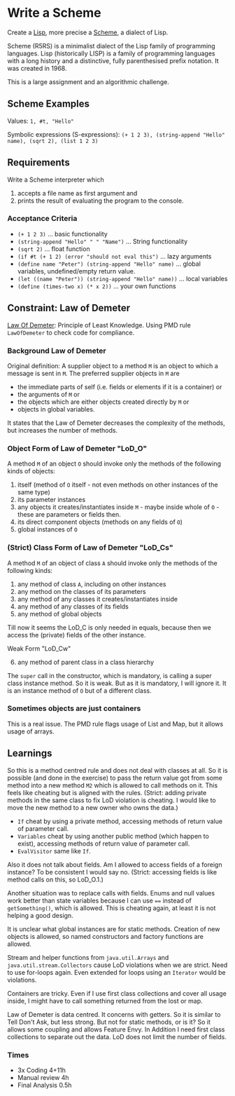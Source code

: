 # Write a Scheme

Create a [Lisp](https://en.wikipedia.org/wiki/Lisp_(programming_language)), more precise a [Scheme](https://en.wikipedia.org/wiki/Scheme_(programming_language)), a dialect of Lisp.

Scheme (R5RS) is a minimalist dialect of the Lisp family of programming languages. Lisp (historically LISP) is a family of programming languages with a long history and a distinctive, fully parenthesised prefix notation. It was created in 1968.

This is a large assignment and an algorithmic challenge.

## Scheme Examples

Values: `1, #t, "Hello"`

Symbolic expressions (S-expressions): `(+ 1 2 3), (string-append "Hello" name), (sqrt 2), (list 1 2 3)`

## Requirements

Write a Scheme interpreter which 

1. accepts a file name as first argument and 
2. prints the result of evaluating the program to the console.

### Acceptance Criteria

* `(+ 1 2 3)` ... basic functionality
* `(string-append "Hello" " " "Name")` ... String functionality
* `(sqrt 2)` ... float function
* `(if #t (+ 1 2) (error "should not eval this")` ... lazy arguments
* `(define name "Peter") (string-append "Hello" name)` ... global variables, undefined/empty return value.
* `(let ((name "Peter")) (string-append "Hello" name))` ... local variables
* `(define (times-two x) (* x 2))` ... your own functions

## Constraint: Law of Demeter

[Law Of Demeter](https://www.khoury.northeastern.edu/home/lieber/LoD.html): Principle of Least Knowledge. Using PMD rule `LawOfDemeter` to check code for compliance.

### Background Law of Demeter

Original definition: A supplier object to a method `M` is an object to which a message is sent in `M`.
The preferred supplier objects in `M` are

* the immediate parts of self (i.e. fields or elements if it is a container) or
* the arguments of `M` or
* the objects which are either objects created directly by `M` or 
* objects in global variables.

It states that the Law of Demeter decreases the complexity of the methods, but increases the number of methods.

### Object Form of Law of Demeter "LoD_O"

A method `M` of an object `O` should invoke only the methods of the following kinds of objects: 

1. itself (method of `O` itself - not even methods on other instances of the same type) 
2. its parameter instances 
3. any objects it creates/instantiates inside `M` - maybe inside whole of `O` - these are parameters or fields then. 
4. its direct component objects (methods on any fields of `O`) 
5. global instances of `O`

### (Strict) Class Form of Law of Demeter "LoD_Cs"

A method `M` of an object of class `A` should invoke only the methods of the following kinds: 

1. any method of class `A`, including on other instances 
2. any method on the classes of its parameters 
3. any method of any classes it creates/instantiates inside
4. any method of any classes of its fields 
5. any method of global objects

Till now it seems the LoD_C is only needed in equals, because then we access the (private) fields of the other instance.

Weak Form "LoD_Cw"

6. any method of parent class in a class hierarchy

The `super` call in the constructor, which is mandatory, is calling a super class instance method. So it is weak. But as it is mandatory, I will ignore it. It is an instance method of `O` but of a different class.

### Sometimes objects are just containers

This is a real issue. The PMD rule flags usage of List and Map, but it allows usage of arrays. 

## Learnings

So this is a method centred rule and does not deal with classes at all. So it is possible (and done in the exercise) to pass the return value got from some method into a new method `M2` which is allowed to call methods on it. This feels like cheating but is aligned with the rules. (Strict: adding private methods in the same class to fix LoD violation is cheating. I would like to move the new method to a new owner who owns the data.)

* `If` cheat by using a private method, accessing methods of return value of parameter call.
* `Variables` cheat by using another public method (which happen to exist), accessing methods of return value of parameter call.
* `EvalVisitor` same like `If`.

Also it does not talk about fields. Am I allowed to access fields of a foreign instance? To be consistent I would say no. (Strict: accessing fields is like method calls on this, so LoD_O.1.)

Another situation was to replace calls with fields. Enums and null values work better than state variables because I can use `==` instead of `getSomething()`, which is allowed. This is cheating again, at least it is not helping a good design.

It is unclear what global instances are for static methods. Creation of new objects is allowed, so named constructors and factory functions are allowed.

Stream and helper functions from `java.util.Arrays` and `java.util.stream.Collectors` cause LoD violations when we are strict. Need to use for-loops again. Even extended for loops using an `Iterator` would be violations.

Containers are tricky. Even if I use first class collections and cover all usage inside, I might have to call something returned from the lost or map.

Law of Demeter is data centred. It concerns with getters. So it is similar to Tell Don't Ask, but less strong. But not for static methods, or is it? So it allows some coupling and allows Feature Envy. In Addition I need first class collections to separate out the data. LoD does not limit the number of fields.

### Times

* 3x Coding 4+11h
* Manual review 4h
* Final Analysis 0.5h
